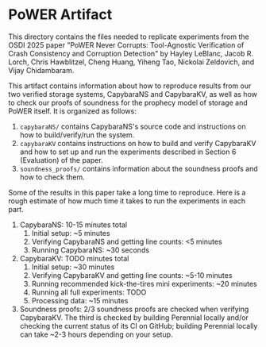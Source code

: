 # PoWER Artifact

This directory contains the files needed to replicate experiments from the
OSDI 2025 paper "PoWER Never Corrupts: Tool-Agnostic Verification of Crash
Consistency and Corruption Detection" by Hayley LeBlanc, Jacob R. Lorch, Chris
Hawblitzel, Cheng Huang, Yiheng Tao, Nickolai Zeldovich, and Vijay
Chidambaram.

This artifact contains information about how to reproduce results from our two verified storage systems, CapybaraNS and CapybaraKV, as well as how to check our proofs of soundness for the prophecy model of storage and PoWER itself.
It is organized as follows:
1. `capybaraNS/` contains CapybaraNS's source code and instructions on how to build/verify/run the system.
2. `capybaraKV` contains instructions on how to build and verify CapybaraKV and how to set up and run the experiments described in Section 6 (Evaluation) of the paper.
3. `soundness_proofs/` contains information about the soundness proofs and how to check them.

Some of the results in this paper take a long time to reproduce. 
Here is a rough estimate of how much time it takes to run the experiments in each part.

1. CapybaraNS: 10-15 minutes total
   1. Initial setup: ~5 minutes
   2. Verifying CapybaraNS and getting line counts: <5 minutes
   3. Running CapybaraNS: ~30 seconds
2. CapybaraKV: TODO minutes total
   1. Initial setup: ~30 minutes
   2. Verifying CapybaraKV and getting line counts: ~5-10 minutes
   3. Running recommended kick-the-tires mini experiments: ~20 minutes
   4. Running all full experiments: TODO
   5. Processing data: ~15 minutes
3. Soundness proofs: 2/3 soundness proofs are checked when verifying CapybaraKV. The third is checked by building Perennial locally and/or checking the current status of its CI on GitHub; building Perennial locally can take ~2-3 hours depending on your setup.